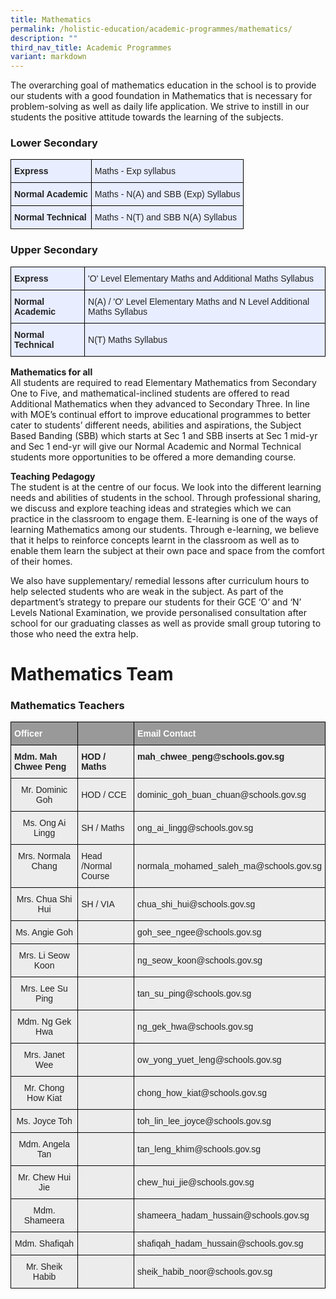 ```yaml
---
title: Mathematics
permalink: /holistic-education/academic-programmes/mathematics/
description: ""
third_nav_title: Academic Programmes
variant: markdown
---
```

The overarching goal of mathematics education in the school is to provide our students with a good foundation in Mathematics that is necessary for problem-solving as well as daily life application. We strive to instill in our students the positive attitude towards the learning of the subjects.

### Lower Secondary
<style type="text/css">
.tg  {border-collapse:collapse;border-spacing:0;}
.tg td{border-color:black;border-style:solid;border-width:1px;font-family:Arial, sans-serif;font-size:14px;
  overflow:hidden;padding:10px 5px;word-break:normal;}
.tg th{border-color:black;border-style:solid;border-width:1px;font-family:Arial, sans-serif;font-size:14px;
  font-weight:normal;overflow:hidden;padding:10px 5px;word-break:normal;}
.tg .tg-u05r{background-color:#E8EDFF;color:#222;font-weight:bold;text-align:left;vertical-align:top}
.tg .tg-lr6o{background-color:#E8EDFF;color:#222;text-align:left;vertical-align:middle}
</style>
<table class="tg">
<thead>
  <tr>
    <th class="tg-u05r">Express</th>
    <th class="tg-lr6o"><span style="color:#222">Maths - Exp syllabus</span></th>
  </tr>
</thead>
<tbody>
  <tr>
    <td class="tg-u05r">Normal Academic</td>
    <td class="tg-lr6o"><span style="color:#222">Maths - N(A) and SBB (Exp) Syllabus</span></td>
  </tr>
  <tr>
    <td class="tg-u05r">Normal Technical</td>
    <td class="tg-lr6o"><span style="color:#222">Maths - N(T) and SBB N(A) Syllabus</span></td>
  </tr>
</tbody>
</table>

### Upper Secondary 

<style type="text/css">
.tg  {border-collapse:collapse;border-spacing:0;}
.tg td{border-color:black;border-style:solid;border-width:1px;font-family:Arial, sans-serif;font-size:14px;
  overflow:hidden;padding:10px 5px;word-break:normal;}
.tg th{border-color:black;border-style:solid;border-width:1px;font-family:Arial, sans-serif;font-size:14px;
  font-weight:normal;overflow:hidden;padding:10px 5px;word-break:normal;}
.tg .tg-xwen{background-color:#E8EDFF;color:#222;font-weight:bold;text-align:left;vertical-align:middle}
.tg .tg-u05r{background-color:#E8EDFF;color:#222;font-weight:bold;text-align:left;vertical-align:top}
.tg .tg-lr6o{background-color:#E8EDFF;color:#222;text-align:left;vertical-align:middle}
</style>
<table class="tg">
<thead>
  <tr>
    <th class="tg-u05r">Express</th>
    <th class="tg-lr6o"><span style="color:#222">'O' Level Elementary Maths and Additional Maths Syllabus</span></th>
  </tr>
</thead>
<tbody>
  <tr>
    <td class="tg-u05r">Normal Academic</td>
    <td class="tg-lr6o"><span style="color:#222">N(A) / 'O' Level Elementary Maths and N Level Additional Maths Syllabus</span></td>
  </tr>
  <tr>
    <td class="tg-xwen"><span style="color:#222"> </span>Normal Technical</td>
    <td class="tg-lr6o"><span style="color:#222"> N(T) Maths Syllabus</span></td>
  </tr>
</tbody>
</table>

**Mathematics for all**<br>
All students are required to read Elementary Mathematics from Secondary One to Five, and mathematical-inclined students are offered to read Additional Mathematics when they advanced to Secondary Three. In line with MOE’s continual effort to improve educational programmes to better cater to students’ different needs, abilities and aspirations, the Subject Based Banding (SBB) which starts at Sec 1 and SBB inserts at Sec 1 mid-yr and Sec 1 end-yr will give our Normal Academic and Normal Technical students more opportunities to be offered a more demanding course.  
  
**Teaching Pedagogy**<br>
The student is at the centre of our focus. We look into the different learning needs and abilities of students in the school. Through professional sharing, we discuss and explore teaching ideas and strategies which we can practice in the classroom to engage them. E-learning is one of the ways of learning Mathematics among our students. Through e-learning, we believe that it helps to reinforce concepts learnt in the classroom as well as to enable them learn the subject at their own pace and space from the comfort of their homes.  
  
  
We also have supplementary/ remedial lessons after curriculum hours to help selected students who are weak in the subject. As part of the department’s strategy to prepare our students for their GCE ‘O’ and ‘N’ Levels National Examination, we provide personalised consultation after school for our graduating classes as well as provide small group tutoring to those who need the extra help.

# Mathematics Team
### Mathematics Teachers

<style type="text/css">
.tg  {border-collapse:collapse;border-spacing:0;}
.tg td{border-color:black;border-style:solid;border-width:1px;font-family:Arial, sans-serif;font-size:14px;
  overflow:hidden;padding:10px 5px;word-break:normal;}
.tg th{border-color:black;border-style:solid;border-width:1px;font-family:Arial, sans-serif;font-size:14px;
  font-weight:normal;overflow:hidden;padding:10px 5px;word-break:normal;}
.tg .tg-fxx4{background-color:#ECECEC;color:#222;text-align:left;vertical-align:middle}
.tg .tg-tojq{background-color:#ECECEC;color:#222;text-align:center;vertical-align:middle}
.tg .tg-580q{background-color:#ECECEC;color:#222;text-align:center;vertical-align:top}
.tg .tg-e6w6{background-color:#999;color:#FFF;font-weight:bold;text-align:left;vertical-align:middle}
.tg .tg-b4br{background-color:#ECECEC;color:#222;font-weight:bold;text-align:left;vertical-align:top}
</style>
<p>
	

	

	
	
</p><table class="tg">
<thead>
  <tr>
    <th class="tg-e6w6"><span style="color:#FFF;background-color:#999">Officer</span></th>
    <th class="tg-e6w6"></th>
    <th class="tg-e6w6"><span style="color:#FFF;background-color:#999">Email Contact</span></th>
  </tr>
</thead>
<tbody>
  <tr>
    <td class="tg-b4br">Mdm. Mah Chwee Peng</td>
    <td class="tg-b4br">HOD / Maths</td>
    <td class="tg-b4br">mah_chwee_peng@schools.gov.sg</td>
  </tr>
  <tr>
    <td class="tg-580q">Mr. Dominic Goh</td>
    <td class="tg-fxx4"><span style="color:#222">HOD / CCE</span></td>
    <td class="tg-fxx4"><span style="color:#222">dominic_goh_buan_chuan@schools.gov.sg</span><br></td>
  </tr>
  <tr>
    <td class="tg-tojq"><span style="color:#222">Ms. Ong Ai Lingg</span></td>
    <td class="tg-fxx4"><span style="color:#222">SH / Maths</span></td>
    <td class="tg-fxx4"><span style="color:#222">ong_ai_lingg@schools.gov.sg</span></td>
  </tr>
  <tr>
    <td class="tg-580q">Mrs. Normala Chang<br></td>
    <td class="tg-fxx4"><span style="color:#222">Head /Normal Course</span></td>
    <td class="tg-fxx4"><span style="color:#222">normala_mohamed_saleh_ma@schools.gov.sg</span></td>
  </tr>
  <tr>
    <td class="tg-580q">Mrs. Chua Shi Hui<br></td>
    <td class="tg-fxx4"><span style="color:#222">SH / VIA</span></td>
    <td class="tg-fxx4"><span style="color:#222">chua_shi_hui@schools.gov.sg</span></td>
  </tr>
  <tr>
    <td class="tg-580q">Ms. Angie Goh</td>
    <td class="tg-fxx4"><span style="color:#222"> </span></td>
    <td class="tg-fxx4"><span style="color:#222">goh_see_ngee@schools.gov.sg</span></td>
  </tr>
  <tr>
    <td class="tg-580q">Mrs. Li Seow Koon</td>
    <td class="tg-fxx4"><span style="color:#222"> </span></td>
    <td class="tg-fxx4"><span style="color:#222">ng_seow_koon@schools.gov.sg</span></td>
  </tr>
  <tr>
    <td class="tg-580q">Mrs. Lee Su Ping</td>
    <td class="tg-fxx4"><span style="color:#222"> </span></td>
    <td class="tg-fxx4"><span style="color:#222">tan_su_ping@schools.gov.sg </span></td>
  </tr>
  <tr>
    <td class="tg-580q">Mdm. Ng Gek Hwa</td>
    <td class="tg-fxx4"><span style="color:#222"> </span></td>
    <td class="tg-fxx4"><span style="color:#222">ng_gek_hwa@schools.gov.sg</span></td>
  </tr>
  <tr>
    <td class="tg-580q">Mrs. Janet Wee </td>
    <td class="tg-fxx4"><span style="color:#222"> </span></td>
    <td class="tg-fxx4"><span style="color:#222">ow_yong_yuet_leng@schools.gov.sg </span><br></td>
  </tr>
  <tr>
    <td class="tg-580q">Mr. Chong How Kiat</td>
    <td class="tg-fxx4"><span style="color:#222"> </span></td>
    <td class="tg-fxx4"><span style="color:#222">chong_how_kiat@schools.gov.sg</span></td>
  </tr>
  <tr>
    <td class="tg-580q">Ms. Joyce Toh</td>
    <td class="tg-fxx4"><span style="color:#222"> </span></td>
    <td class="tg-fxx4"><span style="color:#222">toh_lin_lee_joyce@schools.gov.sg</span></td>
  </tr>
  <tr>
    <td class="tg-580q">Mdm. Angela Tan</td>
    <td class="tg-fxx4"><span style="color:#222"> </span></td>
    <td class="tg-fxx4"><span style="color:#222">tan_leng_khim@schools.gov.sg </span><br></td>
  </tr>
  <tr>
    <td class="tg-tojq"><span style="color:#222">Mr. Chew Hui Jie</span></td>
    <td class="tg-fxx4"><span style="color:#222"> </span></td>
    <td class="tg-fxx4"><span style="color:#222">chew_hui_jie@schools.gov.sg</span></td>
  </tr>
  <tr>
    <td class="tg-580q">Mdm. Shameera</td>
    <td class="tg-fxx4"><span style="color:#222"> </span></td>
    <td class="tg-fxx4"><span style="color:#222">shameera_hadam_hussain@schools.gov.sg</span></td>
  </tr>
  <tr>
    <td class="tg-580q">Mdm. Shafiqah </td>
    <td class="tg-fxx4"><span style="color:#222"> </span></td>
    <td class="tg-fxx4"><span style="color:#222">shafiqah_hadam_hussain@schools.gov.sg</span></td>
  </tr>
  <tr>
    <td class="tg-580q">Mr. Sheik Habib</td>
    <td class="tg-fxx4"><span style="color:#222"> </span></td>
    <td class="tg-fxx4"><span style="color:#222">sheik_habib_noor@schools.gov.sg</span></td>
  </tr>
</tbody></table>